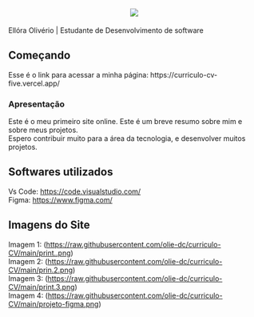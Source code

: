<h1 align="center">
    <img src="https://readme-typing-svg.herokuapp.com/?font=Righteous&size=35&center=true&vCenter=true&width=500&height=70&duration=4000&color=F773E7FD&lines=Olá!+👋🏽;+Esse+é+o+meu+currículo!;"/>
</h1
<h1>Ellóra Olivério | Estudante de Desenvolvimento de software </h1>


## Começando
 <p>Esse é o link para acessar a minha página: https://curriculo-cv-five.vercel.app/ </p>

### Apresentação 
<p>Este é o meu primeiro site online. Este é um breve resumo sobre mim e sobre meus projetos.<br> Espero contribuir muito para a área da tecnologia, e desenvolver muitos projetos. </p>

## Softwares utilizados
Vs Code: https://code.visualstudio.com/
<br>
Figma: https://www.figma.com/

## Imagens do Site

Imagem 1: (https://raw.githubusercontent.com/olie-dc/curriculo-CV/main/print..png)
<br>
Imagem 2: (https://raw.githubusercontent.com/olie-dc/curriculo-CV/main/prin.2.png)
<br>
Imagem 3: (https://raw.githubusercontent.com/olie-dc/curriculo-CV/main/print.3.png)
<br>
Imagem 4: (https://raw.githubusercontent.com/olie-dc/curriculo-CV/main/projeto-figma.png)
